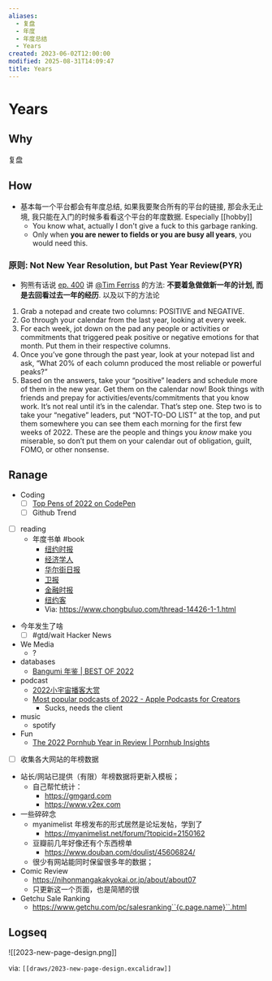 ```yaml
---
aliases:
  - 复盘
  - 年度
  - 年度总结
  - Years
created: 2023-06-02T12:00:00
modified: 2025-08-31T14:09:47
title: Years
---
```


# Years

## Why

复盘

## How

- 基本每一个平台都会有年度总结, 如果我要聚合所有的平台的链接, 那会永无止境, 我只能在入门的时候多看看这个平台的年度数据. Especially [[hobby]]
	- You know what, actually I don't give a fuck to this garbage ranking.
	- Only when **you are newer to fields or you are busy all years**, you would need this.

### 原则: Not New Year Resolution, but Past Year Review(PYR)

- 狗熊有话说 [ep. 400](https://voice.beartalking.com/400) 讲 [@Tim Ferriss](https://tim.blog/2021/12/27/past-year-review/) 的方法: **不要着急做做新一年的计划, 而是去回看过去一年的经历**. 以及以下的方法论

1. Grab a notepad and create two columns: POSITIVE and NEGATIVE.
2. Go through your calendar from the last year, looking at every week.
3. For each week, jot down on the pad any people or activities or commitments that triggered peak positive or negative emotions for that month. Put them in their respective columns.
4. Once you’ve gone through the past year, look at your notepad list and ask, “What 20% of each column produced the most reliable or powerful peaks?”
5. Based on the answers, take your “positive” leaders and schedule more of them in the new year. Get them on the calendar now! Book things with friends and prepay for activities/events/commitments that you know work. It’s not real until it’s in the calendar. That’s step one. Step two is to take your “negative” leaders, put “NOT-TO-DO LIST” at the top, and put them somewhere you can see them each morning for the first few weeks of 2022. These are the people and things you *know* make you miserable, so don’t put them on your calendar out of obligation, guilt, FOMO, or other nonsense.

## Ranage

- Coding
    - [ ] [Top Pens of 2022 on CodePen](https://codepen.io/2022/popular/pens/)
    - [ ] Github Trend
- [ ] reading
    - 年度书单 #book
      - [纽约时报](https://nytimes.com/2022/11/29/books/best-books-2022.html)
      - [经济学人](https://economist.com/culture/2022/12/06/these-are-the-economists-best-books-of-2022)
      - [华尔街日报](https://wsj.com/articles/the-best-reading-of-2022-11670613727)
      - [卫报](https://theguardian.com/books/2022/dec/03/the-best-books-of-2022)
      - [金融时报](https://ft.com/content/2dd61d03-13ac-4278-8214-678c1d9a33c1)
      - [纽约客](https://newyorker.com/best-books-2022)
      - Via: https://www.chongbuluo.com/thread-14426-1-1.html
- 今年发生了啥
    - [ ] #gtd/wait Hacker News
- We Media
    - ?
- databases
    - [Bangumi 年鉴 | BEST OF 2022](https://bgm.tv/award/2022)
- podcast
    - [2022小宇宙播客大赏](https://annual.podcast.xyz/2022)
    - [Most popular podcasts of 2022 - Apple Podcasts for Creators](https://podcasters.apple.com/4704-news-2022-eoy-charts)
      - Sucks, needs the client
- music
    - spotify
- Fun
    - [The 2022 Pornhub Year in Review | Pornhub Insights](https://www.pornhub.com/insights/2022-year-in-review)
- [ ] 收集各大网站的年榜数据
- 站长/网站已提供（有限）年榜数据将更新入模板；
	- 自己帮忙统计：
		- https://gmgard.com
		- https://www.v2ex.com
- 一些碎碎念
	- myanimelist 年榜发布的形式居然是论坛发帖，学到了
		- https://myanimelist.net/forum/?topicid=2150162
	- 豆瓣前几年好像还有个东西榜单
		- https://www.douban.com/doulist/45606824/
	- 很少有网站能同时保留很多年的数据；
- Comic Review
	- https://nihonmangakakyokai.or.jp/about/about07
	- 只更新这一个页面，也是简陋的很
- Getchu Sale Ranking
	- https://www.getchu.com/pc/salesranking``{c.page.name}``.html

## Logseq

![[2023-new-page-design.png]]

via: `[[draws/2023-new-page-design.excalidraw]]`
